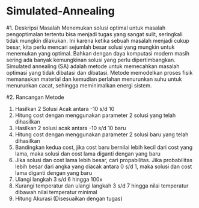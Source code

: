 # Simulated-Annealing
#1.	Deskripsi Masalah
Menemukan solusi optimal untuk masalah pengoptimalan tertentu bisa menjadi tugas yang sangat sulit, seringkali tidak mungkin dilakukan. Ini karena ketika sebuah masalah menjadi cukup besar, kita perlu mencari sejumlah besar solusi yang mungkin untuk menemukan yang optimal. Bahkan dengan daya komputasi modern masih sering ada banyak kemungkinan solusi yang perlu dipertimbangkan.
Simulated annealing (SA) adalah metode untuk memecahkan masalah optimasi yang tidak dibatasi dan dibatasi. Metode memodelkan proses fisik memanaskan material dan kemudian perlahan menurunkan suhu untuk menurunkan cacat, sehingga meminimalkan energi sistem.

#2.	Rancangan Metode
  1.	Hasilkan 2 Solusi Acak antara -10 s/d 10
  2.	Hitung cost dengan menggunakan parameter 2 solusi yang telah dihasilkan
  3.	Hasilkan 2 solusi acak antara -10 s/d 10 baru
  4.	Hitung cost dengan menggunakan parameter  2 solusi baru yang telah dihasilkan 
  5.	Bandingkan kedua cost, jika cost baru bernilai lebih kecil dari cost yang lama, maka solusi dan cost lama diganti dengan yang baru
  6.	Jika solusi dan cost lama lebih besar, cari propabilitas. Jika probabilitas lebih besar dari angka yang diacak antara 0 s/d 1, maka solusi dan cost lama diganti dengan yang baru
  7.	Ulangi langkah 3 s/d 6 hingga 100x
  8.	Kurangi temperatur dan ulangi langkah 3 s/d 7 hingga nilai temperatur dibawah nilai temperatur minimal
  9.	Hitung Akurasi (Disesuaikan dengan tugas)

